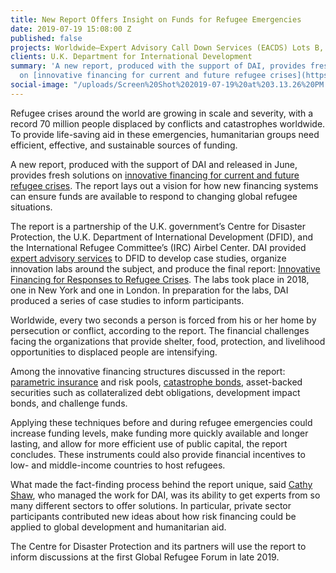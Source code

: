 ```yaml
---
title: New Report Offers Insight on Funds for Refugee Emergencies
date: 2019-07-19 15:08:00 Z
published: false
projects: Worldwide—Expert Advisory Call Down Services (EACDS) Lots B, C, and D
clients: U.K. Department for International Development
summary: 'A new report, produced with the support of DAI, provides fresh solutions
  on [innovative financing for current and future refugee crises](https://www.disasterprotection.org/innovative-financing-for-refugee-crises). '
social-image: "/uploads/Screen%20Shot%202019-07-19%20at%203.13.26%20PM.png"
---
```


Refugee crises around the world are growing in scale and severity, with a record 70 million people displaced by conflicts and catastrophes worldwide. To provide life-saving aid in these emergencies, humanitarian groups need efficient, effective, and sustainable sources of funding.  

A new report, produced with the support of DAI and released in June, provides fresh solutions on [innovative financing for current and future refugee crises](https://www.disasterprotection.org/innovative-financing-for-refugee-crises). The report lays out a vision for how new financing systems can ensure funds are available to respond to changing global refugee situations.

The report is a partnership of the U.K. government’s Centre for Disaster Protection, the U.K. Department of International Development (DFID), and the International Refugee Committee’s (IRC) Airbel Center. DAI provided [expert advisory services](https://www.dai.com/our-work/projects/worldwide-expert-advisory-call-down-services-eacds) to DFID to develop case studies, organize innovation labs around the subject, and produce the final report: [Innovative Financing for Responses to Refugee Crises](https://static1.squarespace.com/static/5c9d3c35ab1a62515124d7e9/t/5d0b61769ef45800017f84aa/1561026937904/Innovative+Financing+for+Responses+to+Refugee+Crises.pdf). The labs took place in 2018, one in New York and one in London. In preparation for the labs, DAI produced a series of case studies to inform participants.  

Worldwide, every two seconds a person is forced from his or her home by persecution or conflict, according to the report. The financial challenges facing the organizations that provide shelter, food, protection, and livelihood opportunities to displaced people are intensifying. 

Among the innovative financing structures discussed in the report: [parametric insurance](https://en.wikipedia.org/wiki/Parametric_insurance) and risk pools, [catastrophe bonds](https://en.wikipedia.org/wiki/Catastrophe_bond), asset-backed securities such as collateralized debt obligations, development impact bonds, and challenge funds. 

Applying these techniques before and during refugee emergencies could increase funding levels, make funding more quickly available and longer lasting, and allow for more efficient use of public capital, the report concludes. These instruments could also provide financial incentives to low- and middle-income countries to host refugees. 

What made the fact-finding process behind the report unique, said [Cathy Shaw](https://www.dai.com/who-we-are/our-team/cathy-shaw), who managed the work for DAI, was its ability to get experts from so many different sectors to offer solutions. In particular, private sector participants contributed new ideas about how risk financing could be applied to global development and humanitarian aid. 

The Centre for Disaster Protection and its partners will use the report to inform discussions at the first Global Refugee Forum in late 2019. 